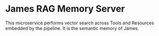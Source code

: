 # James RAG Memory Server

This microservice performs vector search across Tools and Resources
embedded by the pipeline. It is the semantic memory of James. 